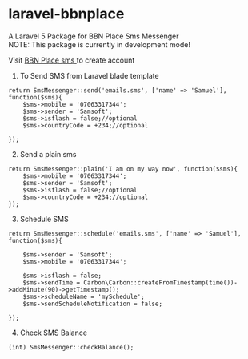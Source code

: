 # laravel-bbnplace
A Laravel 5 Package for BBN Place Sms Messenger <br/>
NOTE: This package is currently in development mode! <br/>

Visit <a href="http://sms.bbnplace.com" >BBN Place sms </a> to create account <br/>

1. To Send SMS from Laravel blade template
```
return SmsMessenger::send('emails.sms', ['name' => 'Samuel'], function($sms){
    $sms->mobile = '07063317344';
    $sms->sender = 'Samsoft';
    $sms->isflash = false;//optional
    $sms->countryCode = +234;//optional

});
```

2. Send a plain sms
```
return SmsMessenger::plain('I am on my way now', function($sms){
    $sms->mobile = '07063317344';
    $sms->sender = 'Samsoft';
    $sms->isflash = false;//optional
    $sms->countryCode = +234;//optional
});
```

3. Schedule SMS
```
return SmsMessenger::schedule('emails.sms', ['name' => 'Samuel'], function($sms){

    $sms->sender = 'Samsoft';
    $sms->mobile = '07063317344';

    $sms->isflash = false;
    $sms->sendTime = Carbon\Carbon::createFromTimestamp(time())->addMinute(90)->getTimestamp();
    $sms->scheduleName = 'mySchedule';
    $sms->sendScheduleNotification = false;

});
```

4. Check SMS Balance
```
(int) SmsMessenger::checkBalance();
```
